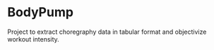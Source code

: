 # BodyPump
Project to extract choregraphy data in tabular format and objectivize workout intensity.
